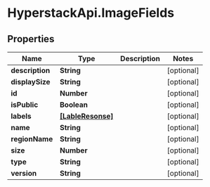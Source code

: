 # HyperstackApi.ImageFields

## Properties

Name | Type | Description | Notes
------------ | ------------- | ------------- | -------------
**description** | **String** |  | [optional] 
**displaySize** | **String** |  | [optional] 
**id** | **Number** |  | [optional] 
**isPublic** | **Boolean** |  | [optional] 
**labels** | [**[LableResonse]**](LableResonse.md) |  | [optional] 
**name** | **String** |  | [optional] 
**regionName** | **String** |  | [optional] 
**size** | **Number** |  | [optional] 
**type** | **String** |  | [optional] 
**version** | **String** |  | [optional] 


